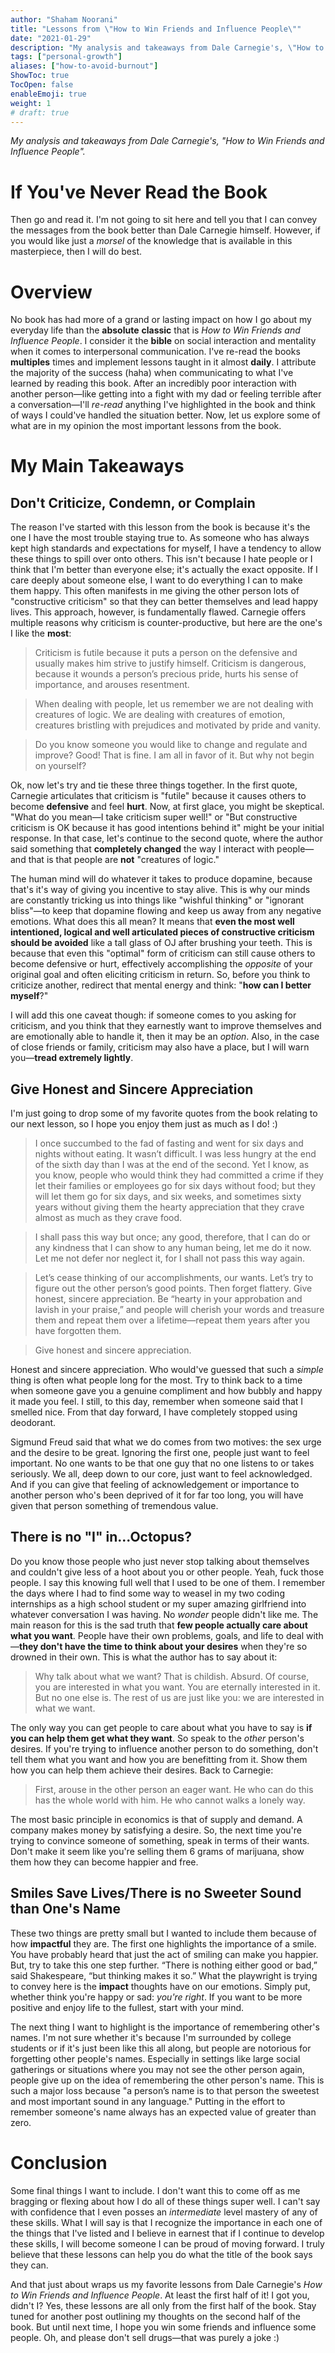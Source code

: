 ```yaml
---
author: "Shaham Noorani"
title: "Lessons from \"How to Win Friends and Influence People\""
date: "2021-01-29"
description: "My analysis and takeaways from Dale Carnegie's, \"How to Win Friends and Influence People\""
tags: ["personal-growth"]
aliases: ["how-to-avoid-burnout"]
ShowToc: true
TocOpen: false
enableEmoji: true
weight: 1
# draft: true
---
```


<!--blurb-->
*My analysis and takeaways from Dale Carnegie's, "How to Win Friends and Influence People".*

<!--more-->
# If You've Never Read the Book

Then go and read it. I'm not going to sit here and tell you that I can convey the messages from the book better than Dale Carnegie himself. However, if you would like just a *morsel* of the knowledge that is available in this masterpiece, then I will do best.

# Overview

No book has had more of a grand or lasting impact on how I go about my everyday life than the **absolute** **classic** that is *How to Win Friends and Influence People*. I consider it the **bible** on social interaction and mentality when it comes to interpersonal communication. I've re-read the books **multiples** times and implement lessons taught in it almost **daily**. I attribute the majority of the success (haha) when communicating to what I've learned by reading this book. After an incredibly poor interaction with another person—like getting into a fight with my dad or feeling terrible after a conversation—I'll *re-read* anything I've highlighted in the book and think of ways I could've handled the situation better. Now, let us explore some of what are in my opinion the most important lessons from the book.

# My Main Takeaways

## Don't Criticize, Condemn, or Complain

The reason I've started with this lesson from the book is because it's the one I have the most trouble staying true to. As someone who has always kept high standards and expectations for myself, I have a tendency to allow these things to spill over onto others. This isn't because I hate people or I think that I'm better than everyone else; it's actually the exact opposite. If I care deeply about someone else, I want to do everything I can to make them happy. This often manifests in me giving the other person lots of "constructive criticism" so that they can better themselves and lead happy lives. This approach, however, is fundamentally flawed. Carnegie offers multiple reasons why criticism is counter-productive, but here are the one's I like the **most**:

> Criticism is futile because it puts a person on the defensive and usually makes him strive to justify himself. Criticism is dangerous, because it wounds a person’s precious pride, hurts his sense of importance, and arouses resentment.

> When dealing with people, let us remember we are not dealing with creatures of logic. We are dealing with creatures of emotion, creatures bristling with prejudices and motivated by pride and vanity.

> Do you know someone you would like to change and regulate and improve? Good! That is fine. I am all in favor of it. But why not begin on yourself?

Ok, now let's try and tie these three things together. In the first quote, Carnegie articulates that criticism is "futile" because it causes others to become **defensive** and feel **hurt**. Now, at first glace, you might be skeptical. "What do you mean—I take criticism super well!" or "But constructive criticism is OK because it has good intentions behind it" might be your initial response. In that case, let's continue to the second quote, where the author said something that **completely changed** the way I interact with people—and that is that people are **not** "creatures of logic."

The human mind will do whatever it takes to produce dopamine, because that's it's way of giving you incentive to stay alive. This is why our minds are constantly tricking us into things like "wishful thinking" or "ignorant bliss"—to keep that dopamine flowing and keep us away from any negative emotions. What does this all mean? It means that **even the most well intentioned, logical and well articulated pieces of constructive criticism should be avoided** like a tall glass of OJ after brushing your teeth. This is because that even this "optimal" form of criticism can still cause others to become defensive or hurt, effectively accomplishing the *opposite* of your original goal and often eliciting criticism in return. So, before you think to criticize another, redirect that mental energy and think: "**how can I better myself**?"

I will add this one caveat though: if someone comes to you asking for criticism, and you think that they earnestly want to improve themselves and are emotionally able to handle it, then it may be an *option*. Also, in the case of close friends or family, criticism may also have a place, but I will warn you—**tread extremely lightly**. 

## Give Honest and Sincere Appreciation

I'm just going to drop some of my favorite quotes from the book relating to our next lesson, so I hope you enjoy them just as much as I do! :)

> I once succumbed to the fad of fasting and went for six days and nights without eating. It wasn’t difficult. I was less hungry at the end of the sixth day than I was at the end of the second. Yet I know, as you know, people who would think they had committed a crime if they let their families or employees go for six days without food; but they will let them go for six days, and six weeks, and sometimes sixty years without giving them the hearty appreciation that they crave almost as much as they crave food.

> I shall pass this way but once; any good, therefore, that I can do or any kindness that I can show to any human being, let me do it now. Let me not defer nor neglect it, for I shall not pass this way again.

> Let’s cease thinking of our accomplishments, our wants. Let’s try to figure out the other person’s good points. Then forget flattery. Give honest, sincere appreciation. Be “hearty in your approbation and lavish in your praise,” and people will cherish your words and treasure them and repeat them over a lifetime—repeat them years after you have forgotten them.

> Give honest and sincere appreciation.

Honest and sincere appreciation. Who would've guessed that such a *simple* thing is often what people long for the most. Try to think back to a time when someone gave you a genuine compliment and how bubbly and happy it made you feel. I still, to this day, remember when someone said that I smelled nice. From that day forward, I have completely stopped using deodorant.

Sigmund Freud said that what we do comes from two motives: the sex urge and the desire to be great. Ignoring the first one, people just want to feel important. No one wants to be that one guy that no one listens to or takes seriously. We all, deep down to our core, just want to feel acknowledged. And if you can give that feeling of acknowledgement or importance to another person who's been deprived of it for far too long, you will have given that person something of tremendous value. 

## There is no "I" in...Octopus?

Do you know those people who just never stop talking about themselves and couldn't give less of a hoot about you or other people. Yeah, fuck those people. I say this knowing full well that I used to be one of them. I remember the days where I had to find some way to weasel in my two coding internships as a high school student or my super amazing girlfriend into whatever conversation I was having. No *wonder* people didn't like me. The main reason for this is the sad truth that **few people actually care about what you want**. People have their own problems, goals, and life to deal with—**they don't have the time to think about your desires** when they're so drowned in their own. This is what the author has to say about it:

> Why talk about what we want? That is childish. Absurd. Of course, you are interested in what you want. You are eternally interested in it. But no one else is. The rest of us are just like you: we are interested in what we want.

The only way you can get people to care about what you have to say is **if you can help them get what they want**. So speak to the *other* person's desires. If you're trying to influence another person to do something, don't tell them what you want and how you are benefitting from it. Show them how you can help them achieve their desires. Back to Carnegie:

> First, arouse in the other person an eager want. He who can do this has the whole world with him. He who cannot walks a lonely way.

The most basic principle in economics is that of supply and demand. A company makes money by satisfying a desire. So, the next time you're trying to convince someone of something, speak in terms of their wants. Don't make it seem like you're selling them 6 grams of marijuana, show them how they can become happier and free.

## Smiles Save Lives/There is no Sweeter Sound than One's Name

These two things are pretty small but I wanted to include them because of how **impactful** they are. The first one highlights the importance of a smile. You have probably heard that just the act of smiling can make you happier. But, try to take this one step further. “There is nothing either good or bad,” said Shakespeare, “but thinking makes it so.” What the playwright is trying to convey here is the **impact** thoughts have on our emotions. Simply put, whether think you're happy or sad: *you're right*. If you want to be more positive and enjoy life to the fullest, start with your mind. 

The next thing I want to highlight is the importance of remembering other's names. I'm not sure whether it's because I'm surrounded by college students or if it's just been like this all along, but people are notorious for forgetting other people's names. Especially in settings like large social gatherings or situations where you may not see the other person again, people give up on the idea of remembering the other person's name. This is such a major loss because "a person’s name is to that person the sweetest and most important sound in any language." Putting in the effort to remember someone's name always has an expected value of greater than zero.

# Conclusion

Some final things I want to include. I don't want this to come off as me bragging or flexing about how I do all of these things super well. I can't say with confidence that I even posses an *intermediate* level mastery of any of these skills. What I will say is that I recognize the importance in each one of the things that I've listed and I believe in earnest that if I continue to develop these skills, I will become someone I can be proud of moving forward. I truly believe that these lessons can help you do what the title of the book says they can. 

And that just about wraps us my favorite lessons from Dale Carnegie's *How to Win Friends and Influence People*. At least the first half of it! I got you, didn't I? Yes, these lessons are all only from the first half of the book. Stay tuned for another post outlining my thoughts on the second half of the book. But until next time, I hope you win some friends and influence some people. Oh, and please don't sell drugs—that was purely a joke :)